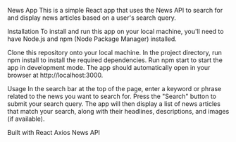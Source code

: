 News App
This is a simple React app that uses the News API to search for and display news articles based on a user's search query.

Installation
To install and run this app on your local machine, you'll need to have Node.js and npm (Node Package Manager) installed.

Clone this repository onto your local machine.
In the project directory, run npm install to install the required dependencies.
Run npm start to start the app in development mode.
The app should automatically open in your browser at http://localhost:3000.

Usage
In the search bar at the top of the page, enter a keyword or phrase related to the news you want to search for. Press the "Search" button to submit your search query. The app will then display a list of news articles that match your search, along with their headlines, descriptions, and images (if available).

Built with
React
Axios
News API
